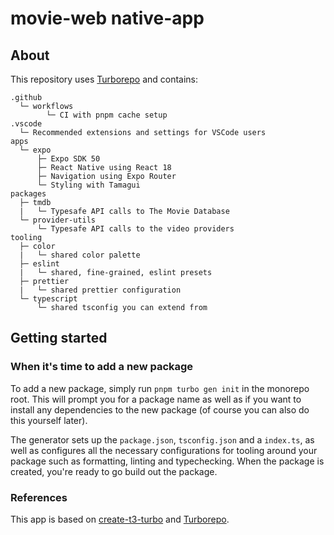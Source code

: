 # movie-web native-app

## About

This repository uses [Turborepo](https://turborepo.org) and contains:

```text
.github
  └─ workflows
        └─ CI with pnpm cache setup
.vscode
  └─ Recommended extensions and settings for VSCode users
apps
  └─ expo
      ├─ Expo SDK 50
      ├─ React Native using React 18
      ├─ Navigation using Expo Router
      └─ Styling with Tamagui
packages
  ├─ tmdb
  |   └─ Typesafe API calls to The Movie Database
  └─ provider-utils
      └─ Typesafe API calls to the video providers 
tooling
  ├─ color
  |   └─ shared color palette
  ├─ eslint
  |   └─ shared, fine-grained, eslint presets
  ├─ prettier
  |   └─ shared prettier configuration
  └─ typescript
      └─ shared tsconfig you can extend from
```

## Getting started

### When it's time to add a new package

To add a new package, simply run `pnpm turbo gen init` in the monorepo root. This will prompt you for a package name as well as if you want to install any dependencies to the new package (of course you can also do this yourself later).

The generator sets up the `package.json`, `tsconfig.json` and a `index.ts`, as well as configures all the necessary configurations for tooling around your package such as formatting, linting and typechecking. When the package is created, you're ready to go build out the package.

### References

This app is based on [create-t3-turbo](https://github.com/t3-oss/create-t3-turbo) and [Turborepo](https://turborepo.org).
